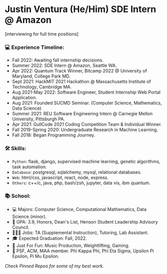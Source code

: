 # Justin Ventura (He/Him) SDE Intern @ Amazon

[interviewing for full time positions]

### 💻 Experience Timeline:
- Fall 2022: Awaiting fall internship decisions.
- Summer 2022: SDE Intern @ Amazon, Seattle WA.
- Apr 2022: Quantum Track Winner, Bitcamp 2022 @ University of Maryland, College Park MD.
- Sept 2021: HackMIT 2021 Hackathon @ Massachusetts Institute of Technology, Cambridge MA.
- Aug 2021-May 2022: Software Engineer, Student Internship Web Portal Application.
- Aug 2021: Founded SUCMD Seminar. (Computer Science, Mathematics, Data Science)
- Summer 2021: REU Software Engineering Intern @ Carnegie Mellon University, Pittsburgh PA.
- Apr 2021: GullCode 2021 Coding Competition Team & Individual Winner.
- Fall 2019-Spring 2020: Undergraduate Research in Machine Learning.
- Fall 2018: Began Programming Journey.

### 🛠 Skills:
- `Python`: flask, django, supervised machine learning, genetic algorithms, task automation.
- `Database`: postgresql, sqlalchemy, mysql, relational databases.
- `Web`: html/css, javascript, react, node, express.
- `Others`: c++/c, java, php, bash/zsh, jupyter, data vis, ibm quantum.

### 📚 School:

- 💻 Majors: Computer Science, Computational Mathematics, Data Science (minor).
- 🧠 GPA: 3.9, Honors, Dean's List, Henson Student Leadership Advisory Council.
- 👨🏻‍💻 Jobs: TA (Supplemental Instruction), Tutoring, Lab Assistant.
- 🎓 Expected Graduation: Fall, 2022.
- 🤩 Just For Fun: Music Production, Weightlifting, Gaming.
- 🎩 PSF, ACM, MAA member.  Phi Kappa Phi, Phi Eta Sigma, Upsilon Pi Epsilon, Pi Mu Epsilon.

*Check Pinned Repos for some of my best work.*
